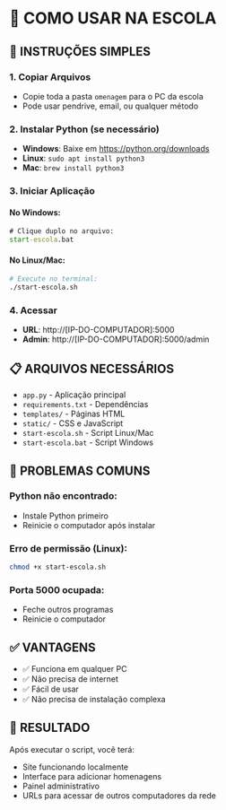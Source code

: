 # 🏫 COMO USAR NA ESCOLA

## 🚀 INSTRUÇÕES SIMPLES

### 1. Copiar Arquivos
- Copie toda a pasta `omenagem` para o PC da escola
- Pode usar pendrive, email, ou qualquer método

### 2. Instalar Python (se necessário)
- **Windows**: Baixe em https://python.org/downloads
- **Linux**: `sudo apt install python3`
- **Mac**: `brew install python3`

### 3. Iniciar Aplicação

#### No Windows:
```cmd
# Clique duplo no arquivo:
start-escola.bat
```

#### No Linux/Mac:
```bash
# Execute no terminal:
./start-escola.sh
```

### 4. Acessar
- **URL**: http://[IP-DO-COMPUTADOR]:5000
- **Admin**: http://[IP-DO-COMPUTADOR]:5000/admin

## 📋 ARQUIVOS NECESSÁRIOS

- `app.py` - Aplicação principal
- `requirements.txt` - Dependências
- `templates/` - Páginas HTML
- `static/` - CSS e JavaScript
- `start-escola.sh` - Script Linux/Mac
- `start-escola.bat` - Script Windows

## 🔧 PROBLEMAS COMUNS

### Python não encontrado:
- Instale Python primeiro
- Reinicie o computador após instalar

### Erro de permissão (Linux):
```bash
chmod +x start-escola.sh
```

### Porta 5000 ocupada:
- Feche outros programas
- Reinicie o computador

## ✅ VANTAGENS

- ✅ Funciona em qualquer PC
- ✅ Não precisa de internet
- ✅ Fácil de usar
- ✅ Não precisa de instalação complexa

## 🎯 RESULTADO

Após executar o script, você terá:
- Site funcionando localmente
- Interface para adicionar homenagens
- Painel administrativo
- URLs para acessar de outros computadores da rede
